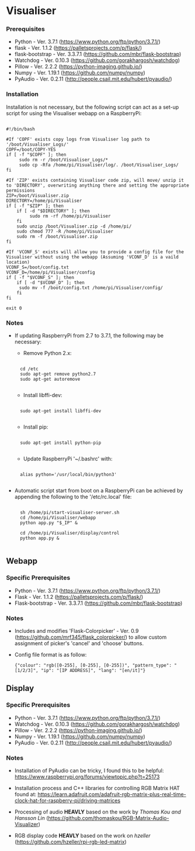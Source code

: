 # Visualiser

### Prerequisites
 * Python - Ver. 3.7.1 (https://www.python.org/ftp/python/3.7.1/) 
 * flask - Ver. 1.1.2 (https://palletsprojects.com/p/flask/)
 * flask-bootstrap - Ver. 3.3.7.1 (https://github.com/mbr/flask-bootstrap)
 * Watchdog - Ver. 0.10.3 (https://github.com/gorakhargosh/watchdog)
 * Pillow - Ver. 2.2.2 (https://python-imaging.github.io/)
 * Numpy - Ver. 1.19.1 (https://github.com/numpy/numpy)
 * PyAudio - Ver. 0.2.11 (http://people.csail.mit.edu/hubert/pyaudio/)

### Installation

Installation is not necessary, but the following script can act as a set-up script for using the Visualiser webapp on a RaspberryPi:
<pre><code>
#!/bin/bash

#If 'COPF' exists copy logs from Visualiser log path to '/boot/Visualiser_Logs/'
COPF=/boot/COPY-YES
if [ -f "$COPF" ]; then
     sudo rm -r /boot/Visualiser_Logs/*
     sudo cp -Rfa /home/pi/Visualiser/log/. /boot/Visualiser_Logs/
fi

#If 'ZIP' exists containing Visualiser code zip, will move/ unzip it to 'DIRECTORY', overwriting anything there and setting the appropriate permissions
ZIP=/boot/Visualiser.zip
DIRECTORY=/home/pi/Visualiser
if [ -f "$ZIP" ]; then
    if [ -d "$DIRECTORY" ]; then
         sudo rm -rf /home/pi/Visualiser
    fi
    sudo unzip /boot/Visualiser.zip -d /home/pi/
    sudo chmod 777 -R /home/pi/Visualiser
    sudo rm -f /boot/Visualiser.zip
fi

#If 'VCONF_S' exists will allow you to provide a config file for the Visualiser without using the webapp (Assuming 'VCONF_D' is a vaild location)
VCONF_S=/boot/config.txt
VCONF_D=/home/pi/Visualiser/config
if [ -f "$VCONF_S" ]; then
    if [ -d "$VCONF_D" ]; then
	 sudo mv -f /boot/config.txt /home/pi/Visualiser/config/
    fi
fi

exit 0
</code></pre>

### Notes

* If updating RaspberryPi from 2.7 to 3.7.1, the following may be necessary:
	* Remove Python 2.x:
	<pre><code>  
	cd /etc
	sudo apt-get remove python2.7
	sudo apt-get autoremove
	</code></pre>
    
	* Install libffi-dev:
	<pre><code>
	sudo apt-get install libffi-dev
	</code></pre>
    
	* Install pip: 
	<pre><code>
	sudo apt-get install python-pip
	</code></pre>

	* Update RaspberryPi '~/.bashrc' with: 
	<pre><code>
	alias python='/usr/local/bin/python3'
	</code></pre>
    
* Automatic script start from boot on a RaspberryPi can be achieved by appending the following to the '/etc/rc.local' file:
	<pre><code>
	sh /home/pi/start-visualiser-server.sh
	cd /home/pi/Visualiser/webapp
	python app.py "$_IP" &

	cd /home/pi/Visualiser/display/control
	python app.py &
	</code></pre>


## Webapp

### Specific Prerequisites
 * Python - Ver. 3.7.1 (https://www.python.org/ftp/python/3.7.1/) 
 * Flask - Ver. 1.1.2 (https://palletsprojects.com/p/flask/)
 * Flask-bootstrap - Ver. 3.3.7.1 (https://github.com/mbr/flask-bootstrap)

### Notes

* Includes and modifies 'Flask-Colorpicker' - Ver. 0.9 (https://github.com/mrf345/flask_colorpicker/) to allow custom assignment of picker's 'cancel' and 'choose' buttons.

* Config file format is as follow:
	<pre><code>{"colour": "rgb([0-255], [0-255], [0-255])", "pattern_type": "[1/2/3]", "ip": "[IP ADDRESS]", "lang": "[en/it]"}</code></pre>

## Display

### Specific Prerequisites
 * Python - Ver. 3.7.1 (https://www.python.org/ftp/python/3.7.1/) 
 * Watchdog - Ver. 0.10.3 (https://github.com/gorakhargosh/watchdog)
 * Pillow - Ver. 2.2.2 (https://python-imaging.github.io/)
 * Numpy - Ver. 1.19.1 (https://github.com/numpy/numpy)
 * PyAudio - Ver. 0.2.11 (http://people.csail.mit.edu/hubert/pyaudio/)
 
### Notes

* Installation of PyAudio can be tricky, I found this to be helpful: https://www.raspberrypi.org/forums/viewtopic.php?t=25173

* Installation process and C++ libraries for controlling RGB Matrix HAT found at: https://learn.adafruit.com/adafruit-rgb-matrix-plus-real-time-clock-hat-for-raspberry-pi/driving-matrices

* Processing of audio **HEAVLY** based on the work by *Thomas Kou and Hansson Lin* (https://github.com/thomaskou/RGB-Matrix-Audio-Visualizer)

* RGB display code **HEAVLY** based on the work on *hzeller* (https://github.com/hzeller/rpi-rgb-led-matrix)